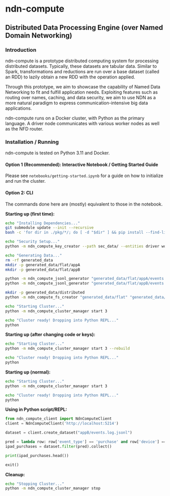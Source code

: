 # ndn-compute

## Distributed Data Processing Engine (over Named Domain Networking)

### Introduction

ndn-compute is a prototype distributed computing system for processing distributed datasets. Typically, these datasets 
are tabular data. Similar to Spark, transformations and reductions are run over a base dataset (called an RDD) to 
lazily obtain a new RDD with the operation applied.

Through this prototype, we aim to showcase the capability of Named Data Networking to fit and fulfill application needs.
Exploiting features such as routing over names, caching, and data security, we aim to use NDN as a more natural 
paradigm to express communication-intensive big data applications.

ndn-compute runs on a Docker cluster, with Python as the primary language. A driver node communicates with various 
worker nodes as well as the NFD router.  

### Installation / Running

ndn-compute is tested on Python 3.11 and Docker.

#### Option 1 (Recommended): Interactive Notebook / Getting Started Guide

Please see `notebooks/getting-started.ipynb` for a guide on how to initialize and run the cluster.

#### Option 2: CLI

The commands done here are (mostly) equivalent to those in the notebook.

**Starting up (first time):**

```bash
echo "Installing Dependencies..."
git submodule update --init --recursive
bash -c 'for dir in ./pkg/*/; do [ -d "$dir" ] && pip install --find-links=./pkg "$dir"; done'

echo "Security Setup..."
python -m ndn_compute_key_creator --path sec_data/ --entities driver worker

echo "Generating Data..."
rm -rf generated_data
mkdir -p generated_data/flat/appA
mkdir -p generated_data/flat/appB

python -m ndn_compute_jsonl_generator "generated_data/flat/appA/events.log.jsonl" 200
python -m ndn_compute_jsonl_generator "generated_data/flat/appB/events.log.jsonl" 500

mkdir -p generated_data/distributed
python -m ndn_compute_fs_creator "generated_data/flat" "generated_data/distributed" --partitions 3 --copies 2 --chunk-size 64

echo "Starting Cluster..."
python -m ndn_compute_cluster_manager start 3

echo "Cluster ready! Dropping into Python REPL..."
python
```

**Starting up (after changing code or keys):**
```bash
echo "Starting Cluster..."
python -m ndn_compute_cluster_manager start 3 --rebuild

echo "Cluster ready! Dropping into Python REPL..."
python
```

**Starting up (normal):**
```bash
echo "Starting Cluster..."
python -m ndn_compute_cluster_manager start 3

echo "Cluster ready! Dropping into Python REPL..."
python
```

**Using in Python script/REPL:**
```py
from ndn_compute_client import NdnComputeClient
client = NdnComputeClient('http://localhost:5214')

dataset = client.create_dataset("appB/events.log.jsonl")

pred = lambda row: row['event_type'] == 'purchase' and row['device'] == 'tablet' and row['browser'] == 'safari'
ipad_purchases = dataset.filter(pred).collect()

print(ipad_purchases.head())

exit()
```

**Cleanup:**
```bash
echo "Stopping Cluster..."
python -m ndn_compute_cluster_manager stop
```
